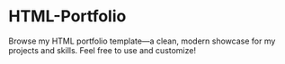 # HTML-Portfolio
Browse my HTML portfolio template—a clean, modern showcase for my projects and skills. Feel free to use and customize!
